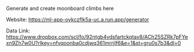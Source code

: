 Generate and create moonboard climbs here

Website: https://ml-app-oykczflk5a-uc.a.run.app/generator

Data Link: https://www.dropbox.com/scl/fo/92ntgb4vdsfartckqtav8/ACh25SZRk7pFYexn9Zh7w0U?rlkey=nfvqoonba0cdjwq361mrrjlf6&e=1&st=gru0s7b3&dl=0
